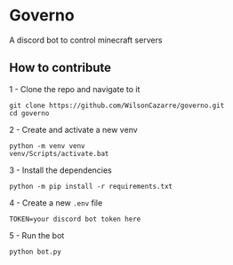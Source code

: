 # Governo
A discord bot to control minecraft servers


## How to contribute

1 - Clone the repo and navigate to it
```
git clone https://github.com/WilsonCazarre/governo.git
cd governo
```

2 - Create and activate a new venv
```
python -m venv venv
venv/Scripts/activate.bat
```

3 - Install the dependencies
```
python -m pip install -r requirements.txt
```

4 - Create a new `.env` file
```env
TOKEN=your discord bot token here
```

5 - Run the bot
```
python bot.py
```
